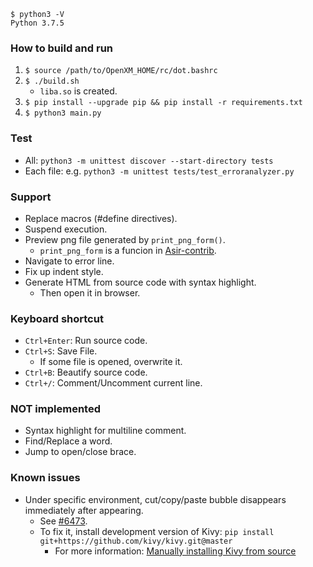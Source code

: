 ```
$ python3 -V
Python 3.7.5
```

### How to build and run

1. `$ source /path/to/OpenXM_HOME/rc/dot.bashrc`
2. `$ ./build.sh`
    - `liba.so` is created.
3. `$ pip install --upgrade pip && pip install -r requirements.txt`
4. `$ python3 main.py`

### Test

- All: `python3 -m unittest discover --start-directory tests`
- Each file: e.g. `python3 -m unittest tests/test_erroranalyzer.py`

### Support

- Replace macros (#define directives).
- Suspend execution.
- Preview png file generated by `print_png_form()`.
    -  `print_png_form` is a funcion in [Asir-contrib](http://www.math.kobe-u.ac.jp/OpenXM/Current/doc/asir-contrib/ja/cman-html/cman-ja.html#print_005fpng_005fform).
- Navigate to error line.
- Fix up indent style.
- Generate HTML from source code with syntax highlight.
    - Then open it in browser.

### Keyboard shortcut

- `Ctrl+Enter`: Run source code.
- `Ctrl+S`: Save File.
    - If some file is opened, overwrite it.
- `Ctrl+B`: Beautify source code.
- `Ctrl+/`: Comment/Uncomment current line.

### NOT implemented

- Syntax highlight for multiline comment.
- Find/Replace a word.
- Jump to open/close brace.

### Known issues

- Under specific environment, cut/copy/paste bubble disappears immediately after appearing.
    - See [#6473](https://github.com/kivy/kivy/issues/6473).
    - To fix it, install development version of Kivy: `pip install git+https://github.com/kivy/kivy.git@master`
        - For more information: [Manually installing Kivy from source](https://kivy.org/doc/stable/installation/installation-linux-venvs.html#installation)
